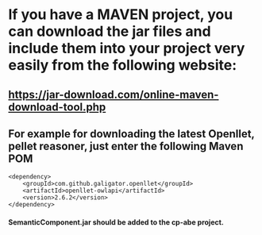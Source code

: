 # If you have a MAVEN project, you can download the jar files and include them into your project very easily from the following website:

## https://jar-download.com/online-maven-download-tool.php

## For example for downloading the latest Openllet, pellet reasoner, just enter the following Maven POM 
	<dependency>
		<groupId>com.github.galigator.openllet</groupId>
		<artifactId>openllet-owlapi</artifactId>
		<version>2.6.2</version>
	</dependency>
 
 
 #### SemanticComponent.jar should be added to the cp-abe project.
